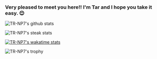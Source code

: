 ### Very pleased to meet you here!! I'm Tar and I hope you take it easy. 😊

<!--
**TR-NP7/TR-NP7** is a ✨ _special_ ✨ repository because its `README.md` (this file) appears on your GitHub profile.

Here are some ideas to get you started:

- 🔭 I’m currently working on ...
- 🌱 I’m currently learning ...
- 👯 I’m looking to collaborate on ...
- 🤔 I’m looking for help with ...
- 💬 Ask me about ...
- 📫 How to reach me: ...
- 😄 Pronouns: ...
- ⚡ Fun fact: ...
-->

![TR-NP7's github stats](https://github-readme-streak-stats.herokuapp.com/?user=TR-NP7&count_private=true&theme=vue)

![TR-NP7's steak stats](https://github-readme-stats.vercel.app/api?username=TR-NP7&count_private=true&show_icons=true&theme=vue)

[![TR-NP7's wakatime stats](https://github-readme-stats.vercel.app/api/wakatime?username=TR-NP7)](https://github.com/anuraghazra/github-readme-stats)

![TR-NP7's trophy](https://github-profile-trophy.vercel.app/?username=TR-NP7&theme=vue&rank=SECRET,SSS,SS,S,AAA,AA,A)
